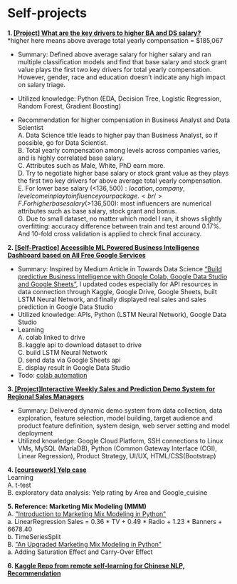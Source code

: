 # Self-projects
<b>1. <a href="https://github.com/sunnyskydream/Self-Projects/blob/main/%5BProject%5D_What_are_the_key_drivers_to_higher_BA_and_DS_salary.ipynb">[Project] What are the key drivers to higher BA and DS salary?</a></b> <br/> 
*higher here means above average total yearly compensation = $185,067<br/>
- Summary: Defined above average salary for higher salary and ran multiple classification models and find that base salary and stock grant value plays the first two key drivers for total yearly compensation. However, gender, race and education doesn't indicate any high impact on salary triage.<br/>
- Utilized knowledge: Python (EDA, Decision Tree, Logistic Regression, Random Forest, Gradient Boosting)<br/>

- Recommendation for higher compensation in Business Analyst and Data Scientist<br/>
A. Data Science title leads to higher pay than Business Analyst, so if possible, go for Data Scientist.<br/>
B. Total yearly compensation among levels across companies varies, and is highly correlated base salary.<br/>
C. Attributes such as Male, White, PhD earn more.<br/>
D. Try to negotiate higher base salary or stock grant value as they plays the first two key drivers for above average total yearly compensation.<br/>
E. For lower base salary (<$136,500): location, company, level come in play to influence your package.<br/>
F. For higher base salary(>$136,500): most influencers are numerical attributes such as base salary, stock grant and bonus.<br/>
G. Due to small dataset, no matter which model I ran, it shows slightly overfitting: accuracy difference between train and test around 0.17%. And 10-fold cross validation is applied to check final accuracy.

<b>2. <a href="https://github.com/sunnyskydream/Self-projects/blob/main/%5BSelf_Practice%5D_%22Build_predictive_Business_Intelligence_with_Google_Colab%2C_Google_Data_Studio_and_Google_Sheets%22.ipynb">[Self-Practice] Accessible ML Powered Business Intelligence Dashboard based on All Free Google Services</a></b> <br/> 
- Summary: Inspired by Medium Article in Towards Data Science <a href="https://towardsdatascience.com/build-predictive-business-intelligence-with-google-colab-google-data-studio-and-google-sheets-9a5c1559124f">“Build predictive Business Intelligence with Google Colab, Google Data Studio and Google Sheets”</a>, I updated codes especially for API resources in data connection through Kaggle, Google Drive, Google Sheets, built LSTM Neural Network, and finally displayed real sales and sales prediction in Google Data Studio <br/> 
- Utilized knowledge: APIs, Python (LSTM Neural Network), Google Data Studio<br/> 
- Learning<br/>
A. colab linked to drive<br/>
B. kaggle api to download dataset to drive<br/>
C. build LSTM Neural Network<br/>
D. send data via Google Sheets api<br/>
E. display result in Google Data Studio<br/>
- Todo:  <a href="https://cloud.google.com/blog/products/application-development/how-to-schedule-a-recurring-python-script-on-gcp">colab automation</a> <br/>

<b>3.<a href="https://www.canva.com/design/DAFBQXmn93U/4IXx1Im1WmmZGRioegvW2Q/view"> [Project]Interactive Weekly Sales and Prediction Demo System for Regional Sales Managers</b></a> 
- Summary: Delivered dynamic demo system from data collection, data exploration, feature selection, model building, target audience and product feature definition, system design, web server setting and model deployment <br/> 
- Utilized knowledge: Google Cloud Platform, SSH connections to Linux VMs, MySQL (MariaDB), Python (Common Gateway Interface (CGI), Linear Regression), Product Strategy, UI/UX, HTML/CSS(Bootstrap) <br/> 

<b>4. <a href="https://github.com/sunnyskydream/Self-projects/blob/main/%5BProject%5D_Yelp_case.ipynb">[coursework] Yelp case</a> </b> <br/> 
Learning<br/>
A. t-test<br/>
B. exploratory data analysis: Yelp rating by Area and Google_cuisine<br/>

<b>5. Reference: Marketing Mix Modeling (MMM)</b> <br/> 
A. <a href="https://towardsdatascience.com/introduction-to-marketing-mix-modeling-in-python-d0dd81f4e794">"Introduction to Marketing Mix Modeling in Python"</a> <br/> 
a. LinearRegression
Sales = 0.36 * TV + 0.49 * Radio + 1.23 * Banners + 6678.40<br/> 
b. TimeSeriesSplit<br/> 
B. <a href="https://towardsdatascience.com/an-upgraded-marketing-mix-modeling-in-python-5ebb3bddc1b6">"An Upgraded Marketing Mix Modeling in Python"</a> <br/> 
a. Adding Saturation Effect and Carry-Over Effect

<b>6. <a href="https://www.kaggle.com/ashleypeilingwu/code">Kaggle Repo from remote self-learning for Chinese NLP, Recommendation</a></b> <br/> 


